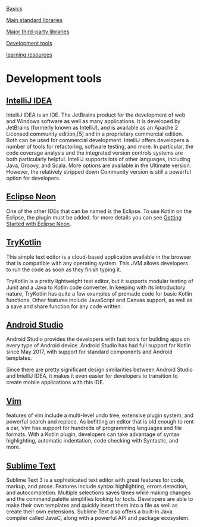 [Basics](index.md)

[Main standard libraries](mainlib.md)

[Major third-party libraries](major.md)

[Development tools](development.md)

[learning resources](resource.md)

# Development tools


## [IntelliJ IDEA](https://www.jetbrains.com/idea/)

IntelliJ IDEA is an IDE. The JetBrains product for the development of web and Windows software as well as many applications.
It is developed by JetBrains (formerly known as IntelliJ), and is available as an Apache 2 Licensed community edition,[5] and in a proprietary commercial edition. Both can be used for commercial development.
IntelliJ offers developers a number of tools for refactoring, software testing, and more. In particular, the code coverage analysis and the integrated version controls systems are both particularly helpful.  IntelliJ supports lots of other languages, including Java, Groovy, and Scala. More options are available in the Ultimate version. However, the relatively stripped down Community version is still a powerful option for developers.

## [Eclipse Neon](https://www.eclipse.org/downloads/)
One of the other IDEs that can be named is the Eclipse.  To use Kotlin on the Eclipse, the plugin must be added. for more details you can see [Getting Started with Eclipse Neon](https://kotlinlang.org/docs/tutorials/getting-started-eclipse.html).

## [TryKotlin](https://try.kotlinlang.org/#/Examples/Hello,%20world!/Simplest%20version/Simplest%20version.kt)

This simple text editor is a cloud-based application available in the browser that is compatible with any operating system. This JVM allows developers to run the code as soon as they finish typing it.

TryKotlin is a pretty lightweight text editor, but it supports modular testing of Junit and a Java to Kotlin code converter. In keeping with its introductory nature, TryKotlin has quite a few examples of premade code for basic Kotlin functions. Other features include JavaScript and Canvas support, as well as a save and share function for any code written.

## [Android Studio](https://developer.android.com/studio/)

Android Studio provides the developers with fast tools for building apps on every type of Android device. Android Studio has had full support for Kotlin since May 2017, with support for standard components and Android templates.

Since there are pretty significant design similarities between Android Studio and IntelliJ IDEA, it makes it even easier for developers to transition to create mobile applications with this IDE. 

## [Vim](https://www.vim.org)

features of vim  include a multi-level undo tree, extensive plugin system, and powerful search and replace. As befitting an editor that is old enough to rent a car, Vim has support for hundreds of programming languages and file formats. With a Kotlin plugin, developers can take advantage of syntax highlighting, automatic indentation, code checking with Syntastic, and more.

## [Sublime Text](https://www.sublimetext.com)

Sublime Text 3 is a sophisticated text editor with great features for code, markup, and prose.
Features include syntax highlighting, errors detection, and autocompletion. Multiple selections saves times while making changes and the command palette simplifies looking for tools. Developers are able to make their own templates and quickly insert them into a file as well as create their own extensions. Sublime Text also offers a built-in Java compiler called JavaC, along with a powerful API and package ecosystem.





